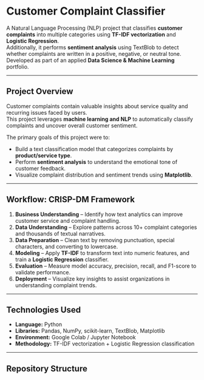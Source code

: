 # Customer Complaint Classifier  

A Natural Language Processing (NLP) project that classifies **customer complaints** into multiple categories using **TF-IDF vectorization** and **Logistic Regression**.  
Additionally, it performs **sentiment analysis** using TextBlob to detect whether complaints are written in a positive, negative, or neutral tone.  
Developed as part of an applied **Data Science & Machine Learning** portfolio.

---

## Project Overview  

Customer complaints contain valuable insights about service quality and recurring issues faced by users.  
This project leverages **machine learning and NLP** to automatically classify complaints and uncover overall customer sentiment.  

The primary goals of this project were to:  
- Build a text classification model that categorizes complaints by **product/service type**.  
- Perform **sentiment analysis** to understand the emotional tone of customer feedback.  
- Visualize complaint distribution and sentiment trends using **Matplotlib**.

---

## Workflow: CRISP-DM Framework  

1. **Business Understanding** – Identify how text analytics can improve customer service and complaint handling.  
2. **Data Understanding** – Explore patterns across 10+ complaint categories and thousands of textual narratives.  
3. **Data Preparation** – Clean text by removing punctuation, special characters, and converting to lowercase.  
4. **Modeling** – Apply **TF-IDF** to transform text into numeric features, and train a **Logistic Regression** classifier.  
5. **Evaluation** – Measure model accuracy, precision, recall, and F1-score to validate performance.  
6. **Deployment** – Visualize key insights to assist organizations in understanding complaint trends.

---

## Technologies Used  

- **Language:** Python  
- **Libraries:** Pandas, NumPy, scikit-learn, TextBlob, Matplotlib  
- **Environment:** Google Colab / Jupyter Notebook  
- **Methodology:** TF-IDF vectorization + Logistic Regression classification  

---

## Repository Structure  

